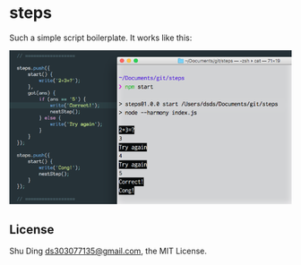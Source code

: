 # steps

Such a simple script boilerplate. It works like this: 

![screenshot](screenshot.png)

## License

Shu Ding <ds303077135@gmail.com>, the MIT License.

